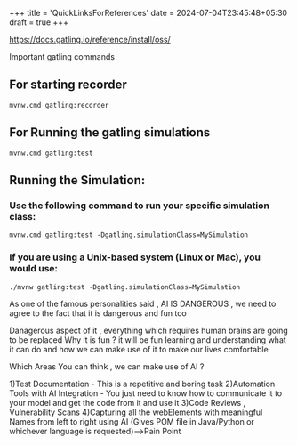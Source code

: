 +++
title = 'QuickLinksForReferences'
date = 2024-07-04T23:45:48+05:30
draft = true
+++

https://docs.gatling.io/reference/install/oss/


Important gatling commands

## For starting recorder
	
	mvnw.cmd gatling:recorder 

## For Running the gatling simulations
	mvnw.cmd gatling:test
	
## Running the Simulation:

### Use the following command to run your specific simulation class:
	mvnw.cmd gatling:test -Dgatling.simulationClass=MySimulation

### If you are using a Unix-based system (Linux or Mac), you would use:
	./mvnw gatling:test -Dgatling.simulationClass=MySimulation
	
As one of the famous personalities said , AI IS DANGEROUS , we need to agree to the fact that it is dangerous and fun too 

Danagerous aspect of it , everything which requires human brains are going to be replaced
Why it is fun ? it will be fun learning and understanding what it can do and how we can make use of it to make our lives comfortable

Which Areas You can think , we can make use of AI ? 

1)Test Documentation - This is a repetitive and boring task 
2)Automation Tools with AI Integration - You just need to know  how to communicate it to your model and get the code from it and use it 
3)Code Reviews , Vulnerability Scans
4)Capturing all the webElements with meaningful Names from left to right using AI (Gives POM file in Java/Python or whichever language is requested)-->Pain Point

